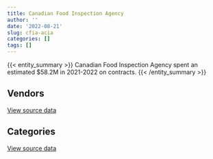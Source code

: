 ```yaml
---
title: Canadian Food Inspection Agency
author: ''
date: '2022-08-21'
slug: cfia-acia
categories: []
tags: []
---
```


<script src="/rmarkdown-libs/htmlwidgets/htmlwidgets.js"></script>
<link href="/rmarkdown-libs/datatables-css/datatables-crosstalk.css" rel="stylesheet" />
<script src="/rmarkdown-libs/datatables-binding/datatables.js"></script>
<script src="/rmarkdown-libs/jquery/jquery-3.6.0.min.js"></script>
<link href="/rmarkdown-libs/dt-core-bootstrap/css/dataTables.bootstrap.min.css" rel="stylesheet" />
<link href="/rmarkdown-libs/dt-core-bootstrap/css/dataTables.bootstrap.extra.css" rel="stylesheet" />
<script src="/rmarkdown-libs/dt-core-bootstrap/js/jquery.dataTables.min.js"></script>
<script src="/rmarkdown-libs/dt-core-bootstrap/js/dataTables.bootstrap.min.js"></script>
<link href="/rmarkdown-libs/crosstalk/css/crosstalk.min.css" rel="stylesheet" />
<script src="/rmarkdown-libs/crosstalk/js/crosstalk.min.js"></script>
<script src="/rmarkdown-libs/htmlwidgets/htmlwidgets.js"></script>
<link href="/rmarkdown-libs/datatables-css/datatables-crosstalk.css" rel="stylesheet" />
<script src="/rmarkdown-libs/datatables-binding/datatables.js"></script>
<script src="/rmarkdown-libs/jquery/jquery-3.6.0.min.js"></script>
<link href="/rmarkdown-libs/dt-core-bootstrap/css/dataTables.bootstrap.min.css" rel="stylesheet" />
<link href="/rmarkdown-libs/dt-core-bootstrap/css/dataTables.bootstrap.extra.css" rel="stylesheet" />
<script src="/rmarkdown-libs/dt-core-bootstrap/js/jquery.dataTables.min.js"></script>
<script src="/rmarkdown-libs/dt-core-bootstrap/js/dataTables.bootstrap.min.js"></script>
<link href="/rmarkdown-libs/crosstalk/css/crosstalk.min.css" rel="stylesheet" />
<script src="/rmarkdown-libs/crosstalk/js/crosstalk.min.js"></script>

{{< entity_summary >}}
Canadian Food Inspection Agency spent an estimated \$58.2M in 2021-2022 on contracts.
{{< /entity_summary >}}

## Vendors

<div id="htmlwidget-1" style="width:100%;height:auto;" class="datatables html-widget"></div>
<script type="application/json" data-for="htmlwidget-1">{"x":{"style":"bootstrap","filter":"none","vertical":false,"data":[["<a href=\"/vendors/3m_canada_company/\">3M CANADA COMPANY<\/a>","<a href=\"/vendors/a_hundred_answers/\">A HUNDRED ANSWERS<\/a>","<a href=\"/vendors/ab_sciex/\">AB SCIEX<\/a>","<a href=\"/vendors/abbott/\">ABBOTT<\/a>","<a href=\"/vendors/accenture/\">ACCENTURE<\/a>","<a href=\"/vendors/acklands_grainger/\">ACKLANDS GRAINGER<\/a>","<a href=\"/vendors/adobe/\">ADOBE<\/a>","<a href=\"/vendors/advanced_business_interiors/\">ADVANCED BUSINESS INTERIORS<\/a>","<a href=\"/vendors/advanced_chippewa_technologies/\">ADVANCED CHIPPEWA TECHNOLOGIES<\/a>","<a href=\"/vendors/agilent/\">AGILENT<\/a>","<a href=\"/vendors/ainsworth/\">AINSWORTH<\/a>","<a href=\"/vendors/als_canada/\">ALS CANADA<\/a>","<a href=\"/vendors/altis_human_resources/\">ALTIS HUMAN RESOURCES<\/a>","<a href=\"/vendors/aon_reed_stenhouse/\">AON REED STENHOUSE<\/a>","<a href=\"/vendors/ari_financial_services/\">ARI FINANCIAL SERVICES<\/a>","<a href=\"/vendors/artemp_personnel_services/\">ARTEMP PERSONNEL SERVICES<\/a>","<a href=\"/vendors/avi_spl_canada/\">AVI SPL CANADA<\/a>","<a href=\"/vendors/avondale_construction/\">AVONDALE CONSTRUCTION<\/a>","<a href=\"/vendors/bdo_canada/\">BDO CANADA<\/a>","<a href=\"/vendors/beckman_coulter_canada/\">BECKMAN COULTER CANADA<\/a>","<a href=\"/vendors/bio_nuclear_diagnostics/\">BIO NUCLEAR DIAGNOSTICS<\/a>","<a href=\"/vendors/biomerieux_canada/\">BIOMERIEUX CANADA<\/a>","<a href=\"/vendors/black_mcdonald/\">BLACK MCDONALD<\/a>","<a href=\"/vendors/bluedot/\">BLUEDOT<\/a>","<a href=\"/vendors/bruker/\">BRUKER<\/a>","<a href=\"/vendors/bureau_veritas_canada/\">BUREAU VERITAS CANADA<\/a>","<a href=\"/vendors/calian/\">CALIAN<\/a>","<a href=\"/vendors/canada_post/\">CANADA POST<\/a>","<a href=\"/vendors/canadian_corps_of_commissionaires/\">CANADIAN CORPS OF COMMISSIONAIRES<\/a>","<a href=\"/vendors/carahsoft_technology/\">CARAHSOFT TECHNOLOGY<\/a>","<a href=\"/vendors/carmichael_engineering/\">CARMICHAEL ENGINEERING<\/a>","<a href=\"/vendors/caro_analytical_services/\">CARO ANALYTICAL SERVICES<\/a>","<a href=\"/vendors/cdw_canada/\">CDW CANADA<\/a>","<a href=\"/vendors/charron_human_resources/\">CHARRON HUMAN RESOURCES<\/a>","<a href=\"/vendors/cision_canada/\">CISION CANADA<\/a>","<a href=\"/vendors/cistel_technology/\">CISTEL TECHNOLOGY<\/a>","<a href=\"/vendors/closereach/\">CLOSEREACH<\/a>","<a href=\"/vendors/cnw_group/\">CNW GROUP<\/a>","<a href=\"/vendors/cofomo/\">COFOMO<\/a>","<a href=\"/vendors/construction_bugere/\">CONSTRUCTION BUGERE<\/a>","<a href=\"/vendors/contract_community/\">CONTRACT COMMUNITY<\/a>","<a href=\"/vendors/cossette_communications/\">COSSETTE COMMUNICATIONS<\/a>","<a href=\"/vendors/csdc_systems/\">CSDC SYSTEMS<\/a>","<a href=\"/vendors/d_mark_biosciences/\">D MARK BIOSCIENCES<\/a>","<a href=\"/vendors/d4is_solutions/\">D4IS SOLUTIONS<\/a>","<a href=\"/vendors/data_communications_management/\">DATA COMMUNICATIONS MANAGEMENT<\/a>","<a href=\"/vendors/dell_computer/\">DELL COMPUTER<\/a>","<a href=\"/vendors/deloitte_and_touche/\">DELOITTE AND TOUCHE<\/a>","<a href=\"/vendors/dexter_construction/\">DEXTER CONSTRUCTION<\/a>","<a href=\"/vendors/dls_technology/\">DLS TECHNOLOGY<\/a>","<a href=\"/vendors/donna_cona/\">DONNA CONA<\/a>","<a href=\"/vendors/dynamic_facility_services/\">DYNAMIC FACILITY SERVICES<\/a>","<a href=\"/vendors/dynamic_personnel_consultants/\">DYNAMIC PERSONNEL CONSULTANTS<\/a>","<a href=\"/vendors/ecole_de_langues_la_cite/\">ECOLE DE LANGUES LA CITE<\/a>","<a href=\"/vendors/ekos_research_associates/\">EKOS RESEARCH ASSOCIATES<\/a>","<a href=\"/vendors/envirosafe_janitorial/\">ENVIROSAFE JANITORIAL<\/a>","<a href=\"/vendors/ernst_young/\">ERNST YOUNG<\/a>","<a href=\"/vendors/esbe_scientific_industries/\">ESBE SCIENTIFIC INDUSTRIES<\/a>","<a href=\"/vendors/esri/\">ESRI<\/a>","<a href=\"/vendors/evaluation_personnel_selection/\">EVALUATION PERSONNEL SELECTION<\/a>","<a href=\"/vendors/evripos_janitorial_services/\">EVRIPOS JANITORIAL SERVICES<\/a>","<a href=\"/vendors/excel_human_resources/\">EXCEL HUMAN RESOURCES<\/a>","<a href=\"/vendors/exp_services/\">EXP SERVICES<\/a>","<a href=\"/vendors/factiva/\">FACTIVA<\/a>","<a href=\"/vendors/fast_forward_french/\">FAST FORWARD FRENCH<\/a>","<a href=\"/vendors/fast_track_staffing/\">FAST TRACK STAFFING<\/a>","<a href=\"/vendors/felix_technology/\">FELIX TECHNOLOGY<\/a>","<a href=\"/vendors/ford_motor_company/\">FORD MOTOR COMPANY<\/a>","<a href=\"/vendors/gartner/\">GARTNER<\/a>","<a href=\"/vendors/general_motors/\">GENERAL MOTORS<\/a>","<a href=\"/vendors/genome_quebec/\">GENOME QUEBEC<\/a>","<a href=\"/vendors/getinge_canada/\">GETINGE CANADA<\/a>","<a href=\"/vendors/global_knowledge/\">GLOBAL KNOWLEDGE<\/a>","<a href=\"/vendors/global_total_office/\">GLOBAL TOTAL OFFICE<\/a>","<a href=\"/vendors/global_upholstery/\">GLOBAL UPHOLSTERY<\/a>","<a href=\"/vendors/graybridge_international_consulting/\">GRAYBRIDGE INTERNATIONAL CONSULTING<\/a>","<a href=\"/vendors/haworth/\">HAWORTH<\/a>","<a href=\"/vendors/hitrac/\">HITRAC<\/a>","<a href=\"/vendors/honeywell/\">HONEYWELL<\/a>","<a href=\"/vendors/hypertec/\">HYPERTEC<\/a>","<a href=\"/vendors/ibm_canada/\">IBM CANADA<\/a>","<a href=\"/vendors/ifathom/\">IFATHOM<\/a>","<a href=\"/vendors/ihs_global/\">IHS GLOBAL<\/a>","<a href=\"/vendors/illumina_canada/\">ILLUMINA CANADA<\/a>","<a href=\"/vendors/imperial_cleaners/\">IMPERIAL CLEANERS<\/a>","<a href=\"/vendors/info_tech_research_group/\">INFO TECH RESEARCH GROUP<\/a>","<a href=\"/vendors/insa/\">INSA<\/a>","<a href=\"/vendors/iron_mountain/\">IRON MOUNTAIN<\/a>","<a href=\"/vendors/johnson_controls_canada/\">JOHNSON CONTROLS CANADA<\/a>","<a href=\"/vendors/jp2g_consultants/\">JP2G CONSULTANTS<\/a>","<a href=\"/vendors/kia_canada/\">KIA CANADA<\/a>","<a href=\"/vendors/konica_minolta_business_solutions/\">KONICA MINOLTA BUSINESS SOLUTIONS<\/a>","<a href=\"/vendors/kpmg/\">KPMG<\/a>","<a href=\"/vendors/kubota_canada/\">KUBOTA CANADA<\/a>","<a href=\"/vendors/lansdowne_technologies/\">LANSDOWNE TECHNOLOGIES<\/a>","<a href=\"/vendors/levitt_safety/\">LEVITT SAFETY<\/a>","<a href=\"/vendors/life_technologies/\">LIFE TECHNOLOGIES<\/a>","<a href=\"/vendors/lifespeak/\">LIFESPEAK<\/a>","<a href=\"/vendors/lionbridge/\">LIONBRIDGE<\/a>","<a href=\"/vendors/lowe_martin_company/\">LOWE MARTIN COMPANY<\/a>","<a href=\"/vendors/lumina_it/\">LUMINA IT<\/a>","<a href=\"/vendors/maplesoft_consulting/\">MAPLESOFT CONSULTING<\/a>","<a href=\"/vendors/maxsys_staffing_and_consulting/\">MAXSYS STAFFING AND CONSULTING<\/a>","<a href=\"/vendors/maxxam_analytics/\">MAXXAM ANALYTICS<\/a>","<a href=\"/vendors/mgis/\">MGIS<\/a>","<a href=\"/vendors/michanie_construction/\">MICHANIE CONSTRUCTION<\/a>","<a href=\"/vendors/micronostyx/\">MICRONOSTYX<\/a>","<a href=\"/vendors/microsoft_canada/\">MICROSOFT CANADA<\/a>","<a href=\"/vendors/mindwire_systems/\">MINDWIRE SYSTEMS<\/a>","<a href=\"/vendors/mitsubishi_motor_sales/\">MITSUBISHI MOTOR SALES<\/a>","<a href=\"/vendors/modis_canada/\">MODIS CANADA<\/a>","<a href=\"/vendors/moore_canada/\">MOORE CANADA<\/a>","<a href=\"/vendors/morneau_shepell/\">MORNEAU SHEPELL<\/a>","<a href=\"/vendors/nations_translation_group/\">NATIONS TRANSLATION GROUP<\/a>","<a href=\"/vendors/navpoint_consulting_group/\">NAVPOINT CONSULTING GROUP<\/a>","<a href=\"/vendors/neptune_security_services/\">NEPTUNE SECURITY SERVICES<\/a>","<a href=\"/vendors/newfound_recruiting/\">NEWFOUND RECRUITING<\/a>","<a href=\"/vendors/nisha_techonologies/\">NISHA TECHONOLOGIES<\/a>","<a href=\"/vendors/nissan_canada/\">NISSAN CANADA<\/a>","<a href=\"/vendors/onix_networking_canada/\">ONIX NETWORKING CANADA<\/a>","<a href=\"/vendors/openframe_technologies/\">OPENFRAME TECHNOLOGIES<\/a>","<a href=\"/vendors/opentext/\">OPENTEXT<\/a>","<a href=\"/vendors/oracle_canada/\">ORACLE CANADA<\/a>","<a href=\"/vendors/orangutech/\">ORANGUTECH<\/a>","<a href=\"/vendors/pleiad_canada/\">PLEIAD CANADA<\/a>","<a href=\"/vendors/podolinsky_equipment/\">PODOLINSKY EQUIPMENT<\/a>","<a href=\"/vendors/portage_personnel/\">PORTAGE PERSONNEL<\/a>","<a href=\"/vendors/printers_plus/\">PRINTERS PLUS<\/a>","<a href=\"/vendors/procom_consultants/\">PROCOM CONSULTANTS<\/a>","<a href=\"/vendors/prosci_canada/\">PROSCI CANADA<\/a>","<a href=\"/vendors/purespirit_solutions/\">PURESPIRIT SOLUTIONS<\/a>","<a href=\"/vendors/qiagen/\">QIAGEN<\/a>","<a href=\"/vendors/qmr/\">QMR<\/a>","<a href=\"/vendors/quintet_consulting/\">QUINTET CONSULTING<\/a>","<a href=\"/vendors/randstad/\">RANDSTAD<\/a>","<a href=\"/vendors/raymond_chabot_grant_thornton/\">RAYMOND CHABOT GRANT THORNTON<\/a>","<a href=\"/vendors/risk_sciences_international/\">RISK SCIENCES INTERNATIONAL<\/a>","<a href=\"/vendors/roche_diagnostics/\">ROCHE DIAGNOSTICS<\/a>","<a href=\"/vendors/s_p_global_market_intelligence/\">S P GLOBAL MARKET INTELLIGENCE<\/a>","<a href=\"/vendors/sas_institute/\">SAS INSTITUTE<\/a>","<a href=\"/vendors/sdl_international_canada/\">SDL INTERNATIONAL CANADA<\/a>","<a href=\"/vendors/si_systems/\">SI SYSTEMS<\/a>","<a href=\"/vendors/siemens/\">SIEMENS<\/a>","<a href=\"/vendors/silliker/\">SILLIKER<\/a>","<a href=\"/vendors/softchoice/\">SOFTCHOICE<\/a>","<a href=\"/vendors/softsim_technologies/\">SOFTSIM TECHNOLOGIES<\/a>","<a href=\"/vendors/sra_staffing_solutions/\">SRA STAFFING SOLUTIONS<\/a>","<a href=\"/vendors/st_joseph_print_group/\">ST JOSEPH PRINT GROUP<\/a>","<a href=\"/vendors/stantec/\">STANTEC<\/a>","<a href=\"/vendors/steris_canada/\">STERIS CANADA<\/a>","<a href=\"/vendors/subaru_canada/\">SUBARU CANADA<\/a>","<a href=\"/vendors/systemscope/\">SYSTEMSCOPE<\/a>","<a href=\"/vendors/tag_hr/\">TAG HR<\/a>","<a href=\"/vendors/tecsis/\">TECSIS<\/a>","<a href=\"/vendors/teknion/\">TEKNION<\/a>","<a href=\"/vendors/teksystems_canada/\">TEKSYSTEMS CANADA<\/a>","<a href=\"/vendors/telecom_computer_services/\">TELECOM COMPUTER SERVICES<\/a>","<a href=\"/vendors/tenaquip/\">TENAQUIP<\/a>","<a href=\"/vendors/the_aim_group/\">THE AIM GROUP<\/a>","<a href=\"/vendors/the_right_door_consulting/\">THE RIGHT DOOR CONSULTING<\/a>","<a href=\"/vendors/thermo_fisher_scientific/\">THERMO FISHER SCIENTIFIC<\/a>","<a href=\"/vendors/thyssenkrupp_elevator/\">THYSSENKRUPP ELEVATOR<\/a>","<a href=\"/vendors/toshiba_canada/\">TOSHIBA CANADA<\/a>","<a href=\"/vendors/toyota/\">TOYOTA<\/a>","<a href=\"/vendors/trainor_mechanical_contractors/\">TRAINOR MECHANICAL CONTRACTORS<\/a>","<a href=\"/vendors/turtle_island_staffing/\">TURTLE ISLAND STAFFING<\/a>","<a href=\"/vendors/tyco_integrated_fire_security/\">TYCO INTEGRATED FIRE SECURITY<\/a>","<a href=\"/vendors/universite_laval/\">UNIVERSITE LAVAL<\/a>","<a href=\"/vendors/university_of_guelph/\">UNIVERSITY OF GUELPH<\/a>","<a href=\"/vendors/university_of_saskatchewan/\">UNIVERSITY OF SASKATCHEWAN<\/a>","<a href=\"/vendors/vci_controls/\">VCI CONTROLS<\/a>","<a href=\"/vendors/vwr_international/\">VWR INTERNATIONAL<\/a>","<a href=\"/vendors/waters/\">WATERS<\/a>","<a href=\"/vendors/wolters_kluwer/\">WOLTERS KLUWER<\/a>","<a href=\"/vendors/workdynamics_technologies/\">WORKDYNAMICS TECHNOLOGIES<\/a>","<a href=\"/vendors/workplace_health_and_cost_solutions/\">WORKPLACE HEALTH AND COST SOLUTIONS<\/a>","<a href=\"/vendors/worldreach_software/\">WORLDREACH SOFTWARE<\/a>","<a href=\"/vendors/xerox/\">XEROX<\/a>"],[null,8888.03,66289.74,null,4783914.54,null,684657.53,18393.52,55970.92,11237.46,43271.05,339537.88,24542.24,null,null,59212,463588.28,null,87721.44,33217.48,null,10930.63,1103428.93,null,null,null,null,31494.87,1464957.84,46033.8,24295,1399369.4,45606.54,null,null,null,85049.4,24180,44790.99,45760.05,null,96390.31,30817.13,40028.22,184313.59,126497.27,null,null,28686.75,6962.74,808512.14,50351.97,42347.89,9393.91,52395.46,null,null,19431.51,43824.38,166531.97,222767.47,1166502.51,null,null,null,null,null,140692.1,197001.26,493782.57,75033,204652.99,null,null,10443.69,25935,null,85617,5558.34,66577.62,315368.47,null,1201.43,405282.82,102281.21,100011.17,null,23040.89,17003.21,null,null,null,67807.02,null,3985.66,null,223173.74,null,139871.81,null,2129069.08,744731.95,null,7788396.52,75658.96,110093.36,null,636857.33,289686.77,null,null,null,369708.12,5242.27,null,13703.27,1034366.66,5175513.08,1099256.85,null,null,70976.01,1737706.72,null,19775,null,null,null,30081.31,null,null,null,42903.29,null,149362.6,null,210028.96,70767.35,null,805.46,null,160238.9,null,4894012.12,18205.43,null,148622.85,5077.26,73368.64,184267.08,1154072.33,449939.56,13117.19,null,97735.84,270196.3,null,null,861220.45,null,275476.79,null,364531.22,71208.19,5269317.02,118947.46,null,54853.04,907841.56,286292.33,55222.9,97896.61,1559213.58,30497.9,27512.19,1095647.37,null,601409.02],[null,26664.08,148617.45,18017.28,784947.09,null,15342.47,19623.2,25175.37,125481.63,null,244486.8,130524.57,null,138693.93,null,119148.23,186044.33,null,13679.7,null,6375.03,1106452.02,null,null,6182316.46,null,null,1574920.39,50278.65,null,1225298.55,17920.16,17389.38,null,null,14213.74,28365,85057.76,null,241529.95,262702.4,30901.56,null,184818.56,105151.21,23481.4,null,null,94383.8,757404.88,null,null,null,null,null,13195.97,118983.31,58947.06,null,223377.79,621221.4,4254.12,null,58631.56,null,90517.35,466862.31,736191.96,208848.35,null,261935.92,null,26169.46,null,3910.88,56277.36,null,14451.7,24707.45,445236.22,null,12502.33,175891.97,102561.43,78790.02,null,23071.79,5122.69,null,null,null,80618.48,null,null,null,503270.51,17159.87,162107.59,13329.31,1656844.01,231792.18,15839.78,null,null,104168.06,10767.01,715853.97,127769.35,87371.64,null,null,496271.32,182738.81,null,13740.81,1522663.64,10779.07,null,null,null,44139.34,1858349.35,null,null,null,null,14102.4,262137.13,30430.9,452071.99,null,65468.89,null,149771.81,81360,157448.12,null,null,17002.22,null,97910.32,39796.9,4752608.32,63307.48,null,111976.12,null,41616.46,91637.77,630840.25,422873.2,null,null,null,391281.57,null,null,380176.21,null,385042.94,78723.25,null,143120.28,27461.7,61379.3,36978.89,55003.33,474218.65,262500,15953.28,300510.86,201590.59,28646.3,27189.14,1098649.14,null,595396.09],[null,13089.55,154544.92,4913.8,754921.79,null,null,null,null,721045.64,null,553175.46,60815.31,74270.58,54271.21,null,273711.64,null,null,99072.76,null,64194.84,1194875.91,9418.74,19755.39,6420694.02,null,null,1678035.56,50141.28,null,1168398.82,null,48489.62,null,9091.98,null,29380,84825.36,null,21977.23,927899.5,7683.18,10237.35,null,104863.91,52030.93,null,null,94125.92,88130.88,80011.24,null,null,50446.71,99948.08,20704.03,29334.88,143402.97,21334.4,222767.47,58272.54,12130.88,118299.39,39229.75,null,null,42365.29,528182.67,55342.6,null,172253.29,16519.58,null,null,26866.02,null,null,23646,239115.91,129745.91,1117.19,null,237073.19,110265.83,134445.91,2143.52,null,null,23801.2,null,9186.53,null,null,null,null,155138.48,22530.04,101146.93,null,565378.31,620529.52,null,null,null,166285.64,12885.12,844960.4,null,23864.21,null,null,494915.38,294152.98,118254.5,13703.27,1614650.41,891901.21,null,39889,null,38000.35,1927117.53,1540.94,null,null,5681.74,null,356551.51,21481.3,4866175.44,28427.1,131275.25,null,149362.6,null,190244.07,32830.91,null,15501.39,null,97642.8,null,4854595.99,10576.8,null,null,null,63556.53,254980.12,null,157643.14,1745.94,null,null,null,745955.82,null,267435.06,28718.6,928075.68,null,null,null,null,56783.19,113162.55,null,593538.66,231243.01,null,327756.25,184390.38,27120,27374.24,1095647.37,67800,626801.53],[29836.74,33441.14,119829.98,null,null,12924.38,null,null,null,754899.23,null,106586.12,371935.69,61104.13,77744,null,259488.56,null,null,322136.29,928810.75,45135.84,1153276.58,107432.45,100148.86,7212773.33,5716.89,null,1740413.66,20331.26,null,1213434.68,null,29267,33900,23206.81,null,30000,164666.59,null,36591.66,1518708.7,null,32582.35,null,112305.82,null,186488.7,null,null,239758.89,111731.59,null,null,59905.47,112249.38,null,278413.81,361019.04,null,222767.47,118098.7,null,124795.6,null,39521.75,null,327421.6,447048.54,null,null,193662.19,null,null,null,null,null,null,null,369800.65,435578.43,13153.96,36865.07,288902.58,110265.83,94834.75,78238.39,5632.72,null,56048,31352.98,36893.05,88343.4,18273.02,null,17586.59,748009.91,22530.04,177309.15,null,153962.3,1441367.29,null,null,12595.6,null,49037.43,192552,null,null,9522.64,197593.78,494915.38,282212.83,null,1126.3,588847.98,412780.24,null,null,5077.79,17840.47,1891117.55,306648.14,null,112146.85,46573.69,170829.26,548772.71,213683,null,19904.14,130998.29,42714,null,null,196134.89,312969.36,12417.66,15458.92,70028.36,73566.5,null,4321981.05,34859.39,247982.54,null,null,null,109374.79,null,618949.98,50594.62,71826.71,29824.41,null,null,13500.09,284032.04,32253.2,950505.78,null,null,163712.9,null,88782.97,86138.61,null,548145.79,294089.54,null,459743.73,596201.3,27120,27428.75,1253498.85,401151.51,646948.49]],"container":"<table class=\"table table-striped table-hover row-border order-column display\">\n  <thead>\n    <tr>\n      <th>Vendor<\/th>\n      <th>2018-2019<\/th>\n      <th>2019-2020<\/th>\n      <th>2020-2021<\/th>\n      <th>2021-2022<\/th>\n    <\/tr>\n  <\/thead>\n<\/table>","options":{"order":[[4,"desc"]],"pageLength":10,"autoWidth":true,"columnDefs":[{"targets":1,"render":"function(data, type, row, meta) {\n    return type !== 'display' ? data : DTWidget.formatCurrency(data, \"$\", 2, 3, \",\", \".\", true, null);\n  }"},{"targets":2,"render":"function(data, type, row, meta) {\n    return type !== 'display' ? data : DTWidget.formatCurrency(data, \"$\", 2, 3, \",\", \".\", true, null);\n  }"},{"targets":3,"render":"function(data, type, row, meta) {\n    return type !== 'display' ? data : DTWidget.formatCurrency(data, \"$\", 2, 3, \",\", \".\", true, null);\n  }"},{"targets":4,"render":"function(data, type, row, meta) {\n    return type !== 'display' ? data : DTWidget.formatCurrency(data, \"$\", 2, 3, \",\", \".\", true, null);\n  }"},{"width":"16%","targets":[1,2,3,4]},{"className":"dt-right","targets":[1,2,3,4]}],"orderClasses":false}},"evals":["options.columnDefs.0.render","options.columnDefs.1.render","options.columnDefs.2.render","options.columnDefs.3.render"],"jsHooks":[]}</script>
<p class="text-right">
<a href="https://github.com/GoC-Spending/contracts-data/tree/main/data/out/departments/cfia-acia/summary_by_fiscal_year_by_vendor.csv" class="source-data-link btn btn-link">View source data</a>
</p>

## Categories

<div id="htmlwidget-2" style="width:100%;height:auto;" class="datatables html-widget"></div>
<script type="application/json" data-for="htmlwidget-2">{"x":{"style":"bootstrap","filter":"none","vertical":false,"data":[["<a href=\"/categories/0_other/\">(Other)<\/a>","<a href=\"/categories/1_facilities_and_construction/\">Facilities and construction<\/a>","<a href=\"/categories/10_office_management/\">Office management<\/a>","<a href=\"/categories/2_professional_services/\">Professional services<\/a>","<a href=\"/categories/3_information_technology/\">Information technology<\/a>","<a href=\"/categories/4_medical/\">Medical<\/a>","<a href=\"/categories/5_transportation_and_logistics/\">Transportation and logistics<\/a>","<a href=\"/categories/6_industrial_products_and_services/\">Industrial products and services<\/a>","<a href=\"/categories/7_travel/\">Travel<\/a>","<a href=\"/categories/8_security_and_protection/\">Security and protection<\/a>","<a href=\"/categories/9_human_capital/\">Human capital<\/a>"],[624897,9571638.69,5815558.13,24263690.85,21174889.4,1208212.18,3425687.41,6855845.01,21992.01,1521997.41,1125653.78],[null,2971350.16,1943735.9,20850498.96,14282929.18,1610887.85,1715531.19,5695438.3,null,1606936.32,1275413.97],[10447.5,4745824.39,2058561.73,21816486.23,24437492.8,1927715.3,454233.15,6892673.77,null,1694711.72,770080.4],[null,4464839.2,1816629.42,22436790.53,13929191.49,2918676.91,750994.37,7957549.24,33205.06,1780246.72,2143818.54]],"container":"<table class=\"table table-striped table-hover row-border order-column display\">\n  <thead>\n    <tr>\n      <th>Category<\/th>\n      <th>2018-2019<\/th>\n      <th>2019-2020<\/th>\n      <th>2020-2021<\/th>\n      <th>2021-2022<\/th>\n    <\/tr>\n  <\/thead>\n<\/table>","options":{"order":[[4,"desc"]],"dom":"t","pageLength":30,"autoWidth":true,"columnDefs":[{"targets":1,"render":"function(data, type, row, meta) {\n    return type !== 'display' ? data : DTWidget.formatCurrency(data, \"$\", 2, 3, \",\", \".\", true, null);\n  }"},{"targets":2,"render":"function(data, type, row, meta) {\n    return type !== 'display' ? data : DTWidget.formatCurrency(data, \"$\", 2, 3, \",\", \".\", true, null);\n  }"},{"targets":3,"render":"function(data, type, row, meta) {\n    return type !== 'display' ? data : DTWidget.formatCurrency(data, \"$\", 2, 3, \",\", \".\", true, null);\n  }"},{"targets":4,"render":"function(data, type, row, meta) {\n    return type !== 'display' ? data : DTWidget.formatCurrency(data, \"$\", 2, 3, \",\", \".\", true, null);\n  }"},{"width":"16%","targets":[1,2,3,4]},{"className":"dt-right","targets":[1,2,3,4]}],"orderClasses":false,"lengthMenu":[10,25,30,50,100]}},"evals":["options.columnDefs.0.render","options.columnDefs.1.render","options.columnDefs.2.render","options.columnDefs.3.render"],"jsHooks":[]}</script>
<p class="text-right">
<a href="https://github.com/GoC-Spending/contracts-data/tree/main/data/out/departments/cfia-acia/summary_by_fiscal_year_by_category.csv" class="source-data-link btn btn-link">View source data</a>
</p>
